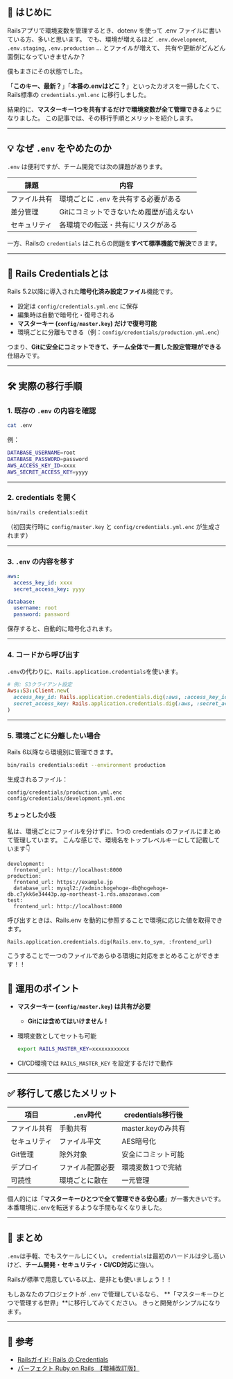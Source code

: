 ## 💬 はじめに

Railsアプリで環境変数を管理するとき、dotenv を使って .env ファイルに書いている方、多いと思います。
でも、環境が増えるほど `.env.development`, `.env.staging`, `.env.production` ... とファイルが増えて、
共有や更新がどんどん面倒になっていきませんか？

僕もまさにその状態でした。

「**このキー、最新？**」「**本番の.envはどこ？**」といったカオスを一掃したくて、
Rails標準の `credentials.yml.enc` に移行しました。

結果的に、**マスターキー1つを共有するだけで環境変数が全て管理できる**ようになりました。
この記事では、その移行手順とメリットを紹介します。

---

## 💡 なぜ `.env` をやめたのか

`.env` は便利ですが、チーム開発では次の課題があります。

| 課題     | 内容                      |
| ------ | ----------------------- |
| ファイル共有 | 環境ごとに `.env` を共有する必要がある |
| 差分管理   | Gitにコミットできないため履歴が追えない   |
| セキュリティ | 各環境での転送・共有にリスクがある       |

一方、Railsの `credentials` はこれらの問題を**すべて標準機能で解決**できます。

---

## 🔐 Rails Credentialsとは

Rails 5.2以降に導入された**暗号化済み設定ファイル**機能です。

* 設定は `config/credentials.yml.enc` に保存
* 編集時は自動で暗号化・復号される
* **マスターキー (`config/master.key`) だけで復号可能**
* 環境ごとに分離もできる（例：`config/credentials/production.yml.enc`）

つまり、**Gitに安全にコミットできて、チーム全体で一貫した設定管理ができる**仕組みです。

---

## 🛠️ 実際の移行手順

### 1. 既存の `.env` の内容を確認

```bash
cat .env
```

例：

```bash
DATABASE_USERNAME=root
DATABASE_PASSWORD=password
AWS_ACCESS_KEY_ID=xxxx
AWS_SECRET_ACCESS_KEY=yyyy
```

---

### 2. credentials を開く

```bash
bin/rails credentials:edit
```

（初回実行時に `config/master.key` と `config/credentials.yml.enc` が生成されます）

---

### 3. `.env` の内容を移す

```yaml
aws:
  access_key_id: xxxx
  secret_access_key: yyyy

database:
  username: root
  password: password
```

保存すると、自動的に暗号化されます。

---

### 4. コードから呼び出す

`.env`の代わりに、`Rails.application.credentials`を使います。

```ruby
# 例: S3クライアント設定
Aws::S3::Client.new(
  access_key_id: Rails.application.credentials.dig(:aws, :access_key_id),
  secret_access_key: Rails.application.credentials.dig(:aws, :secret_access_key)
)
```

---

### 5. 環境ごとに分離したい場合

Rails 6以降なら環境別に管理できます。

```bash
bin/rails credentials:edit --environment production
```

生成されるファイル：

```
config/credentials/production.yml.enc
config/credentials/development.yml.enc
```
#### ちょっとした小技
私は、環境ごとにファイルを分けずに、1つの credentials のファイルにまとめて管理しています。
こんな感じで、環境名をトップレベルキーにして記載しています👇
```
development:
  frontend_url: http://localhost:8000
production:
  frontend_url: https://example.jp
  database_url: mysql2://admin:hogehoge-db@hogehoge-db.c7ykk6e34443p.ap-northeast-1.rds.amazonaws.com
test:
  frontend_url: http://localhost:8000
```
呼び出すときは、Rails.env を動的に参照することで環境に応じた値を取得できます。
```
Rails.application.credentials.dig(Rails.env.to_sym, :frontend_url) 
```
こうすることで一つのファイルであらゆる環境に対応をまとめることができます！！

## 🚀 運用のポイント

* **マスターキー (`config/master.key`) は共有が必要**

  * **Gitには含めてはいけません！**
* 環境変数としてセットも可能

  ```bash
  export RAILS_MASTER_KEY=xxxxxxxxxxxx
  ```
* CI/CD環境では `RAILS_MASTER_KEY` を設定するだけで動作

---

## ✅ 移行して感じたメリット

| 項目     | `.env`時代 | credentials移行後 |
| ------ | -------- | -------------- |
| ファイル共有 | 手動共有     | master.keyのみ共有 |
| セキュリティ | ファイル平文   | AES暗号化         |
| Git管理  | 除外対象     | 安全にコミット可能      |
| デプロイ   | ファイル配置必要 | 環境変数1つで完結      |
| 可読性    | 環境ごとに散在  | 一元管理           |

個人的には「**マスターキーひとつで全て管理できる安心感**」が一番大きいです。
本番環境に`.env`を転送するような手間もなくなりました。

---

## 🧭 まとめ

`.env`は手軽、でもスケールしにくい。
`credentials`は最初のハードルは少し高いけど、**チーム開発・セキュリティ・CI/CD対応**に強い。

Railsが標準で用意している以上、是非とも使いましょう！！

もしあなたのプロジェクトが `.env` で管理しているなら、
**「マスターキーひとつで管理する世界」**に移行してみてください。
きっと開発がシンプルになります。

---

## 🧰 参考

* [Railsガイド: Rails の Credentials](https://railsguides.jp/security.html#%E8%A8%AD%E5%AE%9A%E3%81%AE%E6%9A%97%E5%8F%B7%E5%8C%96)
* [パーフェクト Ruby on Rails　【増補改訂版】](https://www.amazon.co.jp/%E3%83%91%E3%83%BC%E3%83%95%E3%82%A7%E3%82%AF%E3%83%88-Ruby-Rails-%E3%80%90%E5%A2%97%E8%A3%9C%E6%94%B9%E8%A8%82%E7%89%88%E3%80%91-%E3%81%99%E3%81%8C%E3%82%8F%E3%82%89-%E3%81%BE%E3%81%95%E3%81%AE%E3%82%8A-ebook/dp/B08D3DW7LP/ref=sr_1_1?__mk_ja_JP=%E3%82%AB%E3%82%BF%E3%82%AB%E3%83%8A&crid=2G5BWZQEOOOLT&dib=eyJ2IjoiMSJ9.ZwseYYWTIJ2aQ9QiIRBykw.lRabUJ6b6WgEHdw6YA5buV9BbbR0Mx3Ss1Uotu6LwAo&dib_tag=se&keywords=%E3%83%91%E3%83%BC%E3%83%95%E3%82%A7%E3%82%AF%E3%83%88Rails&qid=1760694870&sprefix=%E3%83%91%E3%83%BC%E3%83%95%E3%82%A7%E3%82%AF%E3%83%88rails%2Caps%2C187&sr=8-1)
